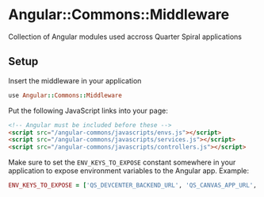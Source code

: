 # Angular::Commons::Middleware

Collection of Angular modules used accross Quarter Spiral applications

## Setup

Insert the middleware in your application

```ruby
use Angular::Commons::Middleware
```

Put the following JavaScript links into your page:

```html
<!-- Angular must be included before these -->
<script src="/angular-commons/javascripts/envs.js"></script>
<script src="/angular-commons/javascripts/services.js"></script>
<script src="/angular-commons/javascripts/controllers.js"></script>
```

Make sure to set the ``ENV_KEYS_TO_EXPOSE`` constant somewhere in your application to expose environment variables to the Angular app. Example:

```ruby
ENV_KEYS_TO_EXPOSE = ['QS_DEVCENTER_BACKEND_URL', 'QS_CANVAS_APP_URL', 'QS_S3_HOST', 'QS_AUTH_BACKEND_URL']
```
